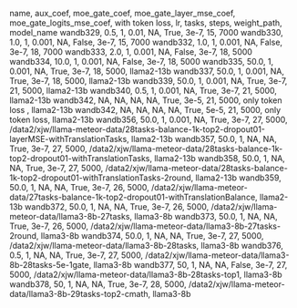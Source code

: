 name, aux_coef, moe_gate_coef, moe_gate_layer_mse_coef, moe_gate_logits_mse_coef, with token loss, lr, tasks, steps, weight_path, model_name
wandb329, 0.5, 1, 0.01, NA, True, 3e-7, 15, 7000
wandb330, 1.0, 1, 0.001, NA, False, 3e-7, 15, 7000
wandb332, 1.0, 1, 0.001, NA, False, 3e-7, 18, 7000
wandb333, 2.0, 1, 0.001, NA, False, 3e-7, 18, 5000
wandb334, 10.0, 1, 0.001, NA, False, 3e-7, 18, 5000
wandb335, 50.0, 1, 0.001, NA, True, 3e-7, 18, 5000, llama2-13b
wandb337, 50.0, 1, 0.001, NA, True, 3e-7, 18, 5000, llama2-13b
wandb339, 50.0, 1, 0.001, NA, True, 3e-7, 21, 5000, llama2-13b
wandb340, 0.5, 1, 0.001, NA, True, 3e-7, 21, 5000, llama2-13b
wandb342, NA, NA, NA, NA, True, 3e-5, 21, 5000, only token loss , llama2-13b
wandb342, NA, NA, NA, NA, True, 5e-5, 21, 5000, only token loss, llama2-13b
wandb356, 50.0, 1, 0.001, NA, True, 3e-7, 27, 5000, /data2/xjw/llama-meteor-data/28tasks-balance-1k-top2-dropout01-layerMSE-withTranslationTasks, llama2-13b
wandb357, 50.0, 1, NA, NA, True, 3e-7, 27, 5000, /data2/xjw/llama-meteor-data/28tasks-balance-1k-top2-dropout01-withTranslationTasks, llama2-13b
wandb358, 50.0, 1, NA, NA, True, 3e-7, 27, 5000, /data2/xjw/llama-meteor-data/28tasks-balance-1k-top2-dropout01-withTranslationTasks-2round, llama2-13b
wandb359, 50.0, 1, NA, NA, True, 3e-7, 26, 5000, /data2/xjw/llama-meteor-data/27tasks-balance-1k-top2-dropout01-withTranslationBalance, llama2-13b
wandb372, 50.0, 1, NA, NA, True, 3e-7, 26, 5000, /data2/xjw/llama-meteor-data/llama3-8b-27tasks, llama3-8b
wandb373, 50.0, 1, NA, NA, True, 3e-7, 26, 5000, /data2/xjw/llama-meteor-data/llama3-8b-27tasks-2round, llama3-8b
wandb374, 50.0, 1, NA, NA, True, 3e-7, 27, 5000, /data2/xjw/llama-meteor-data/llama3-8b-28tasks, llama3-8b
wandb376, 0.5, 1, NA, NA, True, 3e-7, 27, 5000, /data2/xjw/llama-meteor-data/llama3-8b-28tasks-5e-1gate, llama3-8b
wandb377, 50, 1, NA, NA, False, 3e-7, 27, 5000, /data2/xjw/llama-meteor-data/llama3-8b-28tasks-top1, llama3-8b
wandb378, 50, 1, NA, NA, True, 3e-7, 28, 5000, /data2/xjw/llama-meteor-data/llama3-8b-29tasks-top2-cmath, llama3-8b


